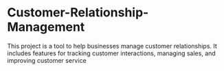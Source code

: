 # Customer-Relationship-Management
This project is a tool to help businesses manage customer relationships. It includes features for tracking customer interactions, managing sales, and improving customer service
